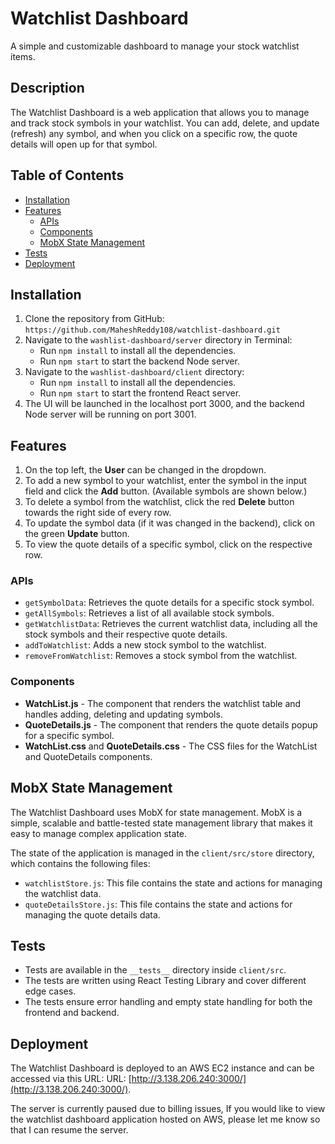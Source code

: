 # Watchlist Dashboard
A simple and customizable dashboard to manage your stock watchlist items.

## Description
The Watchlist Dashboard is a web application that allows you to manage and track stock symbols in your watchlist. You can add, delete, and update (refresh) any symbol, and when you click on a specific row, the quote details will open up for that symbol.

## Table of Contents
- [Installation](#installation)
- [Features](#features)
  - [APIs](#apis)
  - [Components](#components)
  - [MobX State Management](#mobx-state-management)
- [Tests](#tests)
- [Deployment](#deployment)

## Installation <a name="installation"></a>

1. Clone the repository from GitHub: `https://github.com/MaheshReddy108/watchlist-dashboard.git`
2. Navigate to the `washlist-dashboard/server` directory in Terminal:
   - Run `npm install` to install all the dependencies.
   - Run `npm start` to start the backend Node server.
3. Navigate to the `washlist-dashboard/client` directory:
   - Run `npm install` to install all the dependencies.
   - Run `npm start` to start the frontend React server.
4. The UI will be launched in the localhost port 3000, and the backend Node server will be running on port 3001.

## Features <a name="features"></a>

1. On the top left, the **User** can be changed in the dropdown.
2. To add a new symbol to your watchlist, enter the symbol in the input field and click the **Add** button. (Available symbols are shown below.)
3. To delete a symbol from the watchlist, click the red **Delete** button towards the right side of every row.
4. To update the symbol data (if it was changed in the backend), click on the green **Update** button.
5. To view the quote details of a specific symbol, click on the respective row.

### APIs <a name="apis"></a>
- `getSymbolData`: Retrieves the quote details for a specific stock symbol.
- `getAllSymbols`: Retrieves a list of all available stock symbols.
- `getWatchlistData`: Retrieves the current watchlist data, including all the stock symbols and their respective quote details.
- `addToWatchlist`: Adds a new stock symbol to the watchlist.
- `removeFromWatchlist`: Removes a stock symbol from the watchlist.

### Components
- **WatchList.js** - The component that renders the watchlist table and handles adding, deleting and updating symbols.
- **QuoteDetails.js** - The component that renders the quote details popup for a specific symbol.
- **WatchList.css** and **QuoteDetails.css** - The CSS files for the WatchList and QuoteDetails components.

## MobX State Management <a name = "mobx-state-management"></a>
The Watchlist Dashboard uses MobX for state management. MobX is a simple, scalable and battle-tested state management library that makes it easy to manage complex application state. 

The state of the application is managed in the ```client/src/store``` directory, which contains the following files:
- ```watchlistStore.js```: This file contains the state and actions for managing the watchlist data.
- ```quoteDetailsStore.js```: This file contains the state and actions for managing the quote details data.


## Tests <a name = "Tests"></a>
- Tests are available in the ```__tests__``` directory inside ```client/src```.
- The tests are written using React Testing Library and cover different edge cases.
- The tests ensure error handling and empty state handling for both the frontend and backend.

## Deployment <a name = "Deployment"></a>
The Watchlist Dashboard is deployed to an AWS EC2 instance and can be accessed via this URL: URL: [http://3.138.206.240:3000/](http://3.138.206.240:3000/).

The server is currently paused due to billing issues, If you would like to view the watchlist dashboard application hosted on AWS, please let me know so that I can resume the server.


